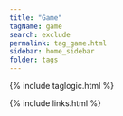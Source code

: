 ```yaml
---
title: "Game"
tagName: game
search: exclude
permalink: tag_game.html
sidebar: home_sidebar
folder: tags
---
```

{% include taglogic.html %}

{% include links.html %}
